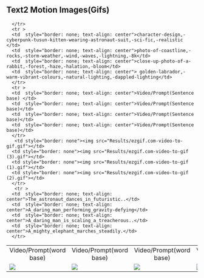 ## Text2 Motion Images(Gifs) 


<table class="center">
      <tr >
      <td  style="border: none; text-align: center">Video/Prompt(word base)</td>
      <td  style="border: none; text-align: center">Video/Prompt(word base)</td>
      <td  style="border: none; text-align: center">Video/Prompt(word base)</td>
      <td  style="border: none; text-align: center">Video/Prompt(word base)</td>
      </tr>
      <tr>
      <td style="border: none"><img src="Results/0-1girl,-offshoulder,-light-smile,-shiny-skin-best-quality,-masterpiece,-photorealistic.gif"></td>
      <td style="border: none"><img src="Results/2-cut-tusuncub-walking-in-the-snow,-blurry,-looking-at-viewer,.gif"></td>
       <td style="border: none"><img src="Results/2-best-quality,-masterpiece,-photorealistic,-1girl,-light-smile,-shirt-with-collars,.gif"></td>      
      <td style="border: none"><img src="Results/1-close-up-photo-of-a-rabbit,-forest,-haze,-halation,-bloom,.gif"></td>
     
      </tr>
      <tr >
      <td  style="border: none; text-align: center">character-design,-cyberpunk-tusun-kitten-wearing-astronaut-suit,-sci-fic,-realistic </td>
      <td  style="border: none; text-align: center">photo-of-coastline,-rocks,-storm-weather,-wind,-waves,-lightning,-8k</td>
      <td  style="border: none; text-align: center">close-up-photo-of-a-rabbit,-forest,-haze,-halation,-bloom</td>
      <td  style="border: none; text-align: center"> golden-labrador,-warm-vibrant-colours,-natural-lighting,-dappled-lighting</td>
      </tr>
      <tr >
      <td  style="border: none; text-align: center">Video/Prompt(Sentence base) </td>
      <td  style="border: none; text-align: center">Video/Prompt(Sentence base)</td>
      <td  style="border: none; text-align: center">Video/Prompt(Sentence base)</td>
      <td  style="border: none; text-align: center">Video/Prompt(Sentence base)</td>
      </tr>
       <td style="border: none"><img src="Results/ezgif.com-video-to-gif.gif"></td>
      <td style="border: none"><img src="Results/ezgif.com-video-to-gif (3).gif"></td>
      <td style="border: none"><img src="Results/ezgif.com-video-to-gif (1).gif"></td>
      <td style="border: none"><img src="Results/ezgif.com-video-to-gif (2).gif"></td>
      </tr>
       <tr >
      <td  style="border: none; text-align: center">The_astronaut_dances_in_futuristic..</td>
      <td  style="border: none; text-align: center">A_daring_man_performing_gravity-defying</td>
      <td  style="border: none; text-align: center">A_daring_man_is_scaling_a_treacherous..</td>
      <td  style="border: none; text-align: center">A_mighty_elephant_marches_steadily.</td>
      </tr>
</table>

